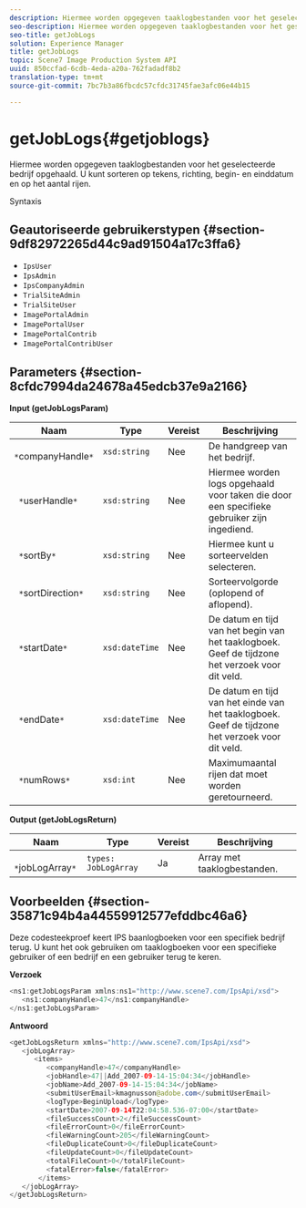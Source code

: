 ```yaml
---
description: Hiermee worden opgegeven taaklogbestanden voor het geselecteerde bedrijf opgehaald. U kunt sorteren op tekens, richting, begin- en einddatum en op het aantal rijen.
seo-description: Hiermee worden opgegeven taaklogbestanden voor het geselecteerde bedrijf opgehaald. U kunt sorteren op tekens, richting, begin- en einddatum en op het aantal rijen.
seo-title: getJobLogs
solution: Experience Manager
title: getJobLogs
topic: Scene7 Image Production System API
uuid: 850ccfad-6cdb-4eda-a20a-762fadadf8b2
translation-type: tm+mt
source-git-commit: 7bc7b3a86fbcdc57cfdc31745fae3afc06e44b15

---
```



# getJobLogs{#getjoblogs}

Hiermee worden opgegeven taaklogbestanden voor het geselecteerde bedrijf opgehaald. U kunt sorteren op tekens, richting, begin- en einddatum en op het aantal rijen.

Syntaxis

## Geautoriseerde gebruikerstypen {#section-9df82972265d44c9ad91504a17c3ffa6}

* `IpsUser`
* `IpsAdmin`
* `IpsCompanyAdmin`
* `TrialSiteAdmin`
* `TrialSiteUser`
* `ImagePortalAdmin`
* `ImagePortalUser`
* `ImagePortalContrib`
* `ImagePortalContribUser`

## Parameters {#section-8cfdc7994da24678a45edcb37e9a2166}

**Input (getJobLogsParam)**

| Naam | Type | Vereist | Beschrijving |
|---|---|---|---|
| ` *`companyHandle`*` | `xsd:string` | Nee | De handgreep van het bedrijf. |
| ` *`userHandle`*` | `xsd:string` | Nee | Hiermee worden logs opgehaald voor taken die door een specifieke gebruiker zijn ingediend. |
| ` *`sortBy`*` | `xsd:string` | Nee | Hiermee kunt u sorteervelden selecteren. |
| ` *`sortDirection`*` | `xsd:string` | Nee | Sorteervolgorde (oplopend of aflopend). |
| ` *`startDate`*` | `xsd:dateTime` | Nee | De datum en tijd van het begin van het taaklogboek. Geef de tijdzone het verzoek voor dit veld. |
| ` *`endDate`*` | `xsd:dateTime` | Nee | De datum en tijd van het einde van het taaklogboek. Geef de tijdzone het verzoek voor dit veld. |
| ` *`numRows`*` | `xsd:int` | Nee | Maximumaantal rijen dat moet worden geretourneerd. |

**Output (getJobLogsReturn)**

| Naam | Type | Vereist | Beschrijving |
|---|---|---|---|
| ` *`jobLogArray`*` | `types: JobLogArray` | Ja | Array met taaklogbestanden. |

## Voorbeelden {#section-35871c94b4a44559912577efddbc46a6}

Deze codesteekproef keert IPS baanlogboeken voor een specifiek bedrijf terug. U kunt het ook gebruiken om taaklogboeken voor een specifieke gebruiker of een bedrijf en een gebruiker terug te keren.

**Verzoek**

```java
<ns1:getJobLogsParam xmlns:ns1="http://www.scene7.com/IpsApi/xsd">
   <ns1:companyHandle>47</ns1:companyHandle>
</ns1:getJobLogsParam>
```

**Antwoord**

```java
<getJobLogsReturn xmlns="http://www.scene7.com/IpsApi/xsd">
   <jobLogArray>
      <items>
         <companyHandle>47</companyHandle>
         <jobHandle>47||Add_2007-09-14-15:04:34</jobHandle>
         <jobName>Add_2007-09-14-15:04:34</jobName>
         <submitUserEmail>kmagnusson@adobe.com</submitUserEmail>
         <logType>BeginUpload</logType>
         <startDate>2007-09-14T22:04:58.536-07:00</startDate>
         <fileSuccessCount>2</fileSuccessCount>
         <fileErrorCount>0</fileErrorCount>
         <fileWarningCount>205</fileWarningCount>
         <fileDuplicateCount>0</fileDuplicateCount>
         <fileUpdateCount>0</fileUpdateCount>
         <totalFileCount>0</totalFileCount>
         <fatalError>false</fatalError>
       </items>
   </jobLogArray>
</getJobLogsReturn>
```

